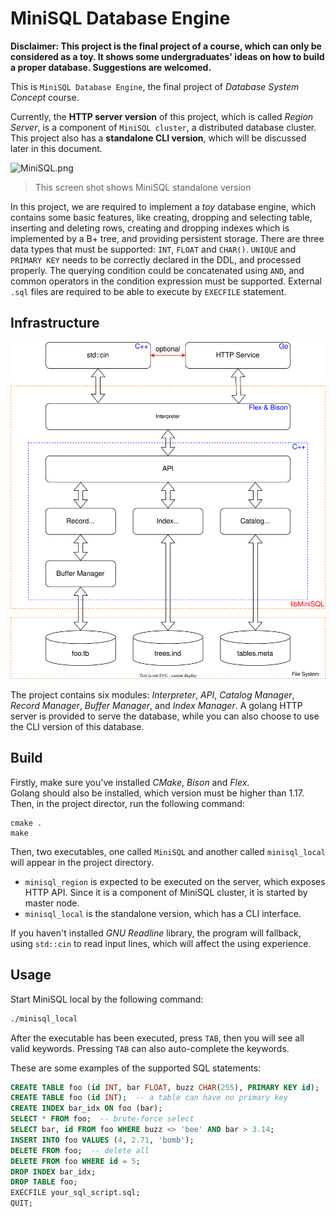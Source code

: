 # MiniSQL Database Engine

**Disclaimer: This project is the final project of a course, which can only be considered as a toy. It shows some undergraduates' ideas on how to build a proper database. Suggestions are welcomed.**

This is `MiniSQL Database Engine`, the final project of *Database System Concept* course.

Currently, the **HTTP server version** of this project, which is called *Region Server*, is a component of `MiniSQL cluster`, a distributed database cluster. This project also has a **standalone CLI version**, which will be discussed later in this document.  

![MiniSQL.png](https://i.loli.net/2021/07/11/quRsbFZpzL5r7gY.png)  

> This screen shot shows MiniSQL standalone version

In this project, we are required to implement a *toy* database engine, which contains some basic features, like creating, dropping and selecting table, inserting and deleting rows, creating and dropping indexes which is implemented by a B+ tree, and providing persistent storage. There are three data types that must be supported: 
`INT`, `FLOAT` and `CHAR()`. `UNIQUE` and `PRIMARY KEY` needs to be correctly declared in the DDL, and processed properly. The querying condition could be concatenated using `AND`, and common operators in the condition expression must be supported. External `.sql` files are required to be able to execute by `EXECFILE` statement.  

## Infrastructure

![MiniSQL.png](https://raw.githubusercontent.com/RalXYZ/repo-pictures/47c8cad9a82fa1a3ce59af6799a0c03ddffd4954/MiniSQL/minisql.svg)  

The project contains six modules: *Interpreter*, *API*, *Catalog Manager*, *Record Manager*, *Buffer Manager*, and *Index Manager*.
A golang HTTP server is provided to serve the database, while you can also choose to use the CLI version of this database.

## Build

Firstly, make sure you've installed *CMake*, *Bison* and *Flex*.  
Golang should also be installed, which version must be higher than 1.17.
Then, in the project director, run the following command:  

```shell
cmake .
make
```

Then, two executables, one called `MiniSQL` and another called `minisql_local` will appear in the project directory.  
- `minisql_region` is expected to be executed on the server, which exposes HTTP API. Since it is a component of MiniSQL cluster, it is started by master node.  
- `minisql_local` is the standalone version, which has a CLI interface.

If you haven't installed *GNU Readline* library, the program will fallback, using `std::cin` to read input lines, 
which will affect the using experience.  

## Usage

Start MiniSQL local by the following command:  
```sh
./minisql_local
```

After the executable has been executed, press `TAB`, then you will see all valid keywords. 
Pressing `TAB` can also auto-complete the keywords.  

These are some examples of the supported SQL statements:  
```sql
CREATE TABLE foo (id INT, bar FLOAT, buzz CHAR(255), PRIMARY KEY id);  -- valid length of CHAR is between 1 and 255
CREATE TABLE foo (id INT);  -- a table can have no primary key
CREATE INDEX bar_idx ON foo (bar);
SELECT * FROM foo;  -- brute-force select
SELECT bar, id FROM foo WHERE buzz <> 'bee' AND bar > 3.14;
INSERT INTO foo VALUES (4, 2.71, 'bomb');
DELETE FROM foo;  -- delete all
DELETE FROM foo WHERE id = 5;
DROP INDEX bar_idx;
DROP TABLE foo;
EXECFILE your_sql_script.sql;
QUIT;
```
